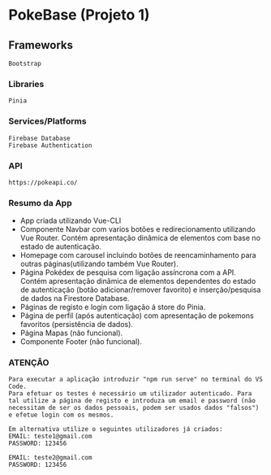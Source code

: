 # PokeBase (Projeto 1)

## Frameworks
```
Bootstrap
```

### Libraries
```
Pinia
```

### Services/Platforms
```
Firebase Database
Firebase Authentication
```

### API
```
https://pokeapi.co/
```

### Resumo da App
- App criada utilizando Vue-CLI
- Componente Navbar com varios botões e redirecionamento utilizando Vue Router. Contém apresentação dinâmica de elementos com base no estado de autenticação.
- Homepage com carousel incluindo botões de reencaminhamento para outras páginas(utilizando também Vue Router).
- Página Pokédex de pesquisa com ligação assíncrona com a API. Contém apresentação dinâmica de elementos dependentes do estado de autenticação (botão adicionar/remover favorito) e inserção/pesquisa de dados na Firestore Database.
- Páginas de registo e login com ligação á store do Pinia.
- Página de perfil (após autenticação) com apresentação de pokemons favoritos (persistência de dados).
- Página Mapas (não funcional).
- Componente Footer (não funcional).


### ATENÇÃO
```
Para executar a aplicação introduzir "npm run serve" no terminal do VS Code.
Para efetuar os testes é necessário um utilizador autenticado. Para tal utilize a página de registo e introduza um email e password (não necessitam de ser os dados pessoais, podem ser usados dados "falsos") e efetue login com os mesmos.

Em alternativa utilize o seguintes utilizadores já criados:
EMAIL: teste1@gmail.com
PASSWORD: 123456

EMAIL: teste2@gmail.com
PASSWORD: 123456

```
